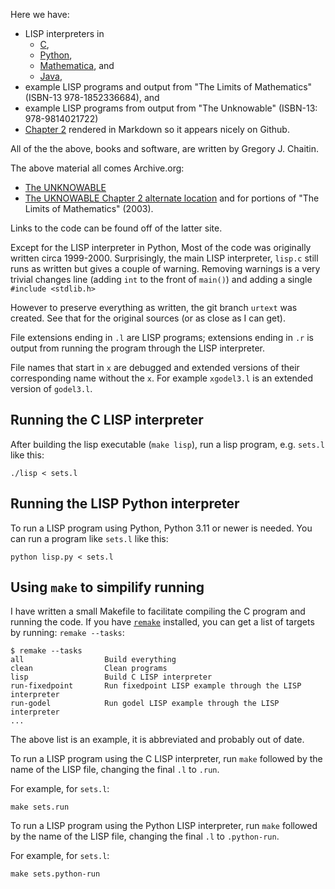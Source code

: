 Here we have:

* LISP interpreters in
  - [C](https://github.com/GJChaitin/unknowable/blob/master/lisp.c),
  - [Python](https://github.com/GJChaitin/unknowable/blob/master/lisp.py),
  - [Mathematica](https://github.com/GJChaitin/unknowable/blob/master/lisp.m), and
  - [Java](https://github.com/GJChaitin/unknowable/blob/master/lisp.java),
* example LISP programs and output from "The Limits of Mathematics" (ISBN-13 978-1852336684), and
* example LISP programs from output from "The Unknowable" (ISBN-13: 978-9814021722)
* [Chapter 2](https://github.com/GJChaitin/unknowable/blob/master/ch2.md) rendered in Markdown so it appears nicely on Github.

All of the the above, books and software, are written by Gregory J. Chaitin.

The above material all comes Archive.org:

* [The UNKNOWABLE](https://web.archive.org/web/20060924160850/http://www.cs.auckland.ac.nz/CDMTCS/chaitin/unknowable/)
* [The UKNOWABLE Chapter 2 alternate location](https://www.cs.auckland.ac.nz/CDMTCS/chaitin/unknowable) and for portions of "The Limits of Mathematics" (2003).

Links to the code can be found off of the latter site.

Except for the LISP interpreter in Python, Most of the code was originally written circa 1999-2000. Surprisingly, the main LISP interpreter, `lisp.c` still runs as written but gives a couple of warning.
Removing warnings is a very trivial changes line (adding `int` to the front of `main()`) and adding a single `#include <stdlib.h>`

However to preserve everything as written, the git branch `urtext` was created. See that for the original sources (or as close as I can get).

File extensions ending in `.l` are LISP programs; extensions ending in `.r` is output from running the program through the LISP interpreter.

File names that start in `x` are debugged and extended versions of their corresponding name without the `x`. For example `xgodel3.l` is an extended version of `godel3.l`.

Running the C LISP interpreter
------------------------------

After building the lisp executable (`make lisp`), run a lisp program, e.g. `sets.l` like this:

```
./lisp < sets.l
```


Running the LISP Python interpreter
------------------------------------


To run a LISP program using Python, Python 3.11 or newer is needed. You can run a program like `sets.l` like this:

```
python lisp.py < sets.l
```

Using `make` to simpilify running
----------------------------------

I have written a small Makefile to facilitate compiling the C program and running the code. If you have [`remake`](https://remake.readthedocs.io/en/latest/) installed, you can get a list of targets by running:
`remake --tasks`:

```
$ remake --tasks
all                  Build everything
clean                Clean programs
lisp                 Build C LISP interpreter
run-fixedpoint       Run fixedpoint LISP example through the LISP interpreter
run-godel            Run godel LISP example through the LISP interpreter
...
```

The above list is an example, it is abbreviated and probably out of date.

To run a LISP program using the C LISP interpreter, run `make` followed by the name of the LISP file, changing the final `.l` to `.run`.

For example, for `sets.l`:

```
make sets.run
```

To run a LISP program using the Python LISP interpreter, run `make` followed by the name of the LISP file, changing the final `.l` to `.python-run`.


For example, for `sets.l`:

```
make sets.python-run
```
